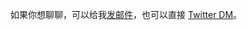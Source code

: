 如果你想聊聊，可以给我[发邮件](mailto:sofish.lin+github@gmail.com)，也可以直接 [Twitter DM](https://twitter.com/sofish)。
